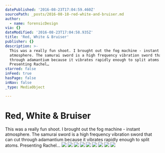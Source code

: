```yaml
---
datePublished: '2016-08-23T17:04:59.460Z'
sourcePath: _posts/2016-08-18-red-white-and-bruiser.md
author:
  - name: forensicDesign
via: {}
dateModified: '2016-08-23T17:04:58.935Z'
title: 'Red, White & Bruiser'
publisher: {}
description: >-
  This was a really fun shoot. I brought out the fog machine - instant
  atmosphere. The samurai sword is a high frequency vibration sword that can cut
  through adamantium because it vibrates rapidly enough to split atoms.
  Presenting Rachel…
starred: false
inFeed: true
hasPage: false
inNav: false
_type: MediaObject

---
```

# Red, White & Bruiser

This was a really fun shoot. I brought out the fog machine - instant atmosphere. The samurai sword is a high frequency vibration sword that can cut through adamantium because it vibrates rapidly enough to split atoms. Presenting Rachel...
![](https://the-grid-user-content.s3-us-west-2.amazonaws.com/c25fa765-1ee8-4e00-8564-1f40e2a404bb.jpg)
![](https://the-grid-user-content.s3-us-west-2.amazonaws.com/f0f2d47a-6d4f-48b7-9bab-a0c1fb46573b.jpg)
![](https://the-grid-user-content.s3-us-west-2.amazonaws.com/996fba2f-9daf-431a-8c00-fb88d1334772.jpg)
![](https://the-grid-user-content.s3-us-west-2.amazonaws.com/0c3c5022-c791-45f0-ab4a-d58aaf90639f.jpg)
![](https://the-grid-user-content.s3-us-west-2.amazonaws.com/f033764d-5449-4087-9fd7-a1b94361117d.jpg)
![](https://the-grid-user-content.s3-us-west-2.amazonaws.com/90d168c3-9573-4ac5-9d32-f2df95f38e87.jpg)
![](https://the-grid-user-content.s3-us-west-2.amazonaws.com/bc46a19c-8a8e-47f4-b79e-44c8f7dbb0d7.jpg)
![](https://the-grid-user-content.s3-us-west-2.amazonaws.com/bd9b2f08-ceff-4205-8a9d-66922999f012.jpg)
![](https://the-grid-user-content.s3-us-west-2.amazonaws.com/f2b6e65c-62f8-4247-9ba0-d17d267b02ab.jpg)